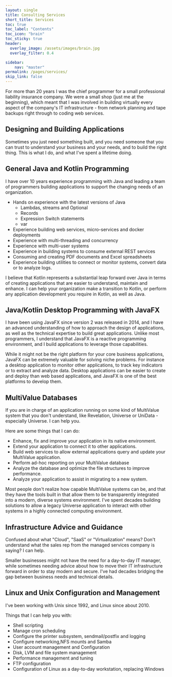 ```yaml
---
layout: single
title: Consulting Services
short_title: Services
toc: true
toc_label: "Contents"
toc_icon: "brain"
toc_sticky: true
header:
  overlay_image: /assets/images/brain.jpg
  overlay_filter: 0.4

sidebar:
    nav: "master"
permalink: /pages/services/
skip_link: false
---
```


For more than 20 years I was the chief programmer for a small professional liability insurance company.  We were a small shop (just me at the beginning), which meant that I was involved in building virtually every aspect of the company's IT infrastructure - from network planning and tape backups right through to coding web services.

## Designing and Building Applications

Sometimes you just need something built, and you need someone that you can trust to understand your business and your needs, and to build the right thing.  This is what I do, and what I've spent a lifetime doing.

## General Java and Kotlin Programming

I have over 10 years experience programming with Java and leading a team of programmers building applications to support the changing needs of an organization.

* Hands on experience with the latest versions of Java
  * Lambdas, streams and Optional
  * Records
  * Expression Switch statements
  * var
* Experience building web services, micro-services and docker deployments
* Experience with multi-threading and concurrency
* Experience with multi-user systems
* Experience in building systems to consume external REST services
* Consuming and creating PDF documents and Excel spreadsheets
* Experience building utilities to connect or monitor systems, convert data or to analyze logs.

I believe that Kotlin represents a substantial leap forward over Java in terms of creating applications that are easier to understand, maintain and enhance.  I can help your organization make a transition to Kotlin, or perform any application development you require in Kotlin, as well as Java.

## Java/Kotlin Desktop Programming with JavaFX

I have been using JavaFX since version 2 was released in 2014, and I have an advanced understanding of how to approach the design of applications, as well as the technical expertise to build great applications.  Unlike most programmers, I understand that JavaFX is a reactive programming environment, and I build applications to leverage those capabilities.

While it might not be the right platform for your core business applications, JavaFX can be extremely valuable for solving niche problems.  For instance a desktop application to monitor other applications, to track key indicators or to extract and analyze data.  Desktop applications can be easier to create and deploy than web based applications, and JavaFX is one of the best platforms to develop them.

## MultiValue Databases

If you are in charge of an application running on some kind of MultiValue system that you don't understand, like Revelation, Universe or UniData - especially Universe.  I can help you.  

Here are some things that I can do:

* Enhance, fix and improve your application in its native environment.
* Extend your application to connect it to other applications.
* Build web services to allow external applications query and update your MultiValue application.
* Perform ad-hoc reporting on your MultiValue database
* Analyze the database and optimize the file structures to improve performance.
* Analyze your application to assist in migrating to a new system.

Most people don't realize how capable MultiValue systems can be, and that they have the tools built in that allow them to be transparently integrated into a modern, diverse systems environment.  I've spent decades building solutions to allow a legacy Universe application to interact with other systems in a highly connected computing environment.

## Infrastructure Advice and Guidance

Confused about what "Cloud", "SaaS" or "Virtualization" means?  Don't understand what the sales rep from the managed services company is saying?  I can help.

Smaller businesses might not have the need for a day-to-day IT manager, while sometimes needing advice about how to move their IT infrastructure forward in order to stay modern and secure.  I've had decades bridging the gap between business needs and technical details.

## Linux and Unix Configuration and Management

I've been working with Unix since 1992, and Linux since about 2010.

Things that I can help you with:

* Shell scripting
* Manage cron scheduling
* Configure the printer subsystem, sendmail/postfix and logging
* Configure networking,NFS mounts and Samba
* User account management and Configuration
* Disk, LVM and file system management
* Performance management and tuning
* FTP configuration
* Configuration of Linux as a day-to-day workstation, replacing Windows
